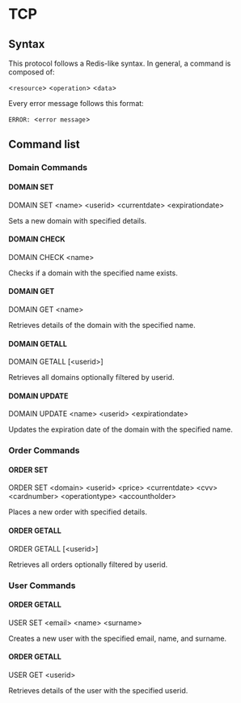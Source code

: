 # TCP

## Syntax

This protocol follows a Redis-like syntax. In general, a command is composed of:

&lt;`resource`&gt; &lt;`operation`&gt; &lt;`data`&gt;

Every error message follows this format:

`ERROR: `&lt;`error message`&gt;

## Command list

### Domain Commands

#### DOMAIN SET
DOMAIN SET &lt;name&gt; &lt;userid&gt; &lt;currentdate&gt; &lt;expirationdate&gt;

Sets a new domain with specified details.

#### DOMAIN CHECK
DOMAIN CHECK &lt;name&gt;

Checks if a domain with the specified name exists.

#### DOMAIN GET
DOMAIN GET &lt;name&gt;

Retrieves details of the domain with the specified name.

#### DOMAIN GETALL
DOMAIN GETALL [&lt;userid&gt;]

Retrieves all domains optionally filtered by userid.

#### DOMAIN UPDATE
DOMAIN UPDATE &lt;name&gt; &lt;userid&gt; &lt;expirationdate&gt;

Updates the expiration date of the domain with the specified name.

### Order Commands

#### ORDER SET
ORDER SET &lt;domain&gt; &lt;userid&gt; &lt;price&gt; &lt;currentdate&gt; &lt;cvv&gt; &lt;cardnumber&gt; &lt;operationtype&gt; &lt;accountholder&gt;

Places a new order with specified details.

#### ORDER GETALL
ORDER GETALL [&lt;userid&gt;]

Retrieves all orders optionally filtered by userid.

### User Commands

#### ORDER GETALL
USER SET &lt;email&gt; &lt;name&gt; &lt;surname&gt;

Creates a new user with the specified email, name, and surname.

#### ORDER GETALL
USER GET &lt;userid&gt;

Retrieves details of the user with the specified userid.
